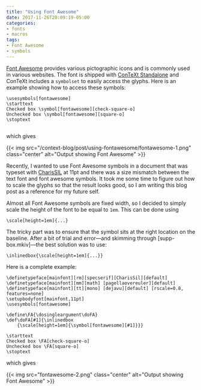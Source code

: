 ```yaml
---
title: "Using Font Awesome"
date: 2017-11-26T20:09:19-05:00
categories:
- fonts
- macros
tags:
- Font Awesome
- symbols
---
```


[Font Awesome] provides various pictographic icons and is commonly used in
various websites. The font is shipped with [ConTeXt Standalone] and ConTeXt
includes a `symbolset` to easily access the glyphs. Here is an example showing
how to access these symbols:

<!--
\usesymbols[fontawesome]
\starttext
Checked box \symbol[fontawesome][check-square-o] 
Unchecked box \symbol[fontawesome][square-o]
\stoptext
-->

<pre><code><span class="Identifier">\usesymbols</span><span class="Delimiter">[</span><span class="Type">fontawesome</span><span class="Delimiter">]</span>
<span class="PreProc">\starttext</span>
Checked box <span class="Statement">\symbol</span><span class="Delimiter">[</span>fontawesome<span class="Delimiter">][</span>check-square-o<span class="Delimiter">]</span>
Unchecked box <span class="Statement">\symbol</span><span class="Delimiter">[</span>fontawesome<span class="Delimiter">][</span>square-o<span class="Delimiter">]</span>
<span class="PreProc">\stoptext</span>

</code></pre>

which gives

{{< img src="/context-blog/post/using-fontawesome/fontawesome-1.png"
    class="center" alt="Output showing Font Awesome" >}}

<!--more-->

Recently, I wanted to use Font Awesome symbols in a document that was typeset
with [CharisSIL] at 11pt and there was a size mismatch between the text
font and font awesome symbols. It took me some time to figure out how to scale
the glyphs so that the result looks good, so I am writing this blog post as a
reference for my future self. 

Almost all Font Awesome symbols are fixed width, so I decided to simply scale
the height of the font to be equal to `1em`. This can be done using

<pre><code><span class="Statement">\scale</span><span class="Delimiter">[</span>height=<span class="Number">1em</span><span class="Delimiter">]{</span>...<span class="Delimiter">}</span>
</code></pre>

The tricky part was to ensure that the symbol sits at the right location on
the baseline. After a bit of trial and error—and skimming through
[supp-box.mkiv]—the best solution was to use:

<pre><code><span class="Statement">\inlinedbox</span><span class="Delimiter">{</span><span class="Statement">\scale</span><span class="Delimiter">[</span>height=<span class="Number">1em</span><span class="Delimiter">]{</span>...<span class="Delimiter">}}</span>
</code></pre>

Here is a complete example:

<!--
\definetypeface[mainfont][rm][specserif][CharisSil][default]
\definetypeface[mainfont][mm][math] [pagellaovereuler][default]
\definetypeface[mainfont][tt][mono] [dejavu][default] [rscale=0.8, features=none]
\setupbodyfont[mainfont,11pt]
\usesymbols[fontawesome]

\define\FA{\dosingleargument\doFA}
\def\doFA[#1]{\inlinedbox
    {\scale[height=1em]{\symbol[fontawesome][#1]}}}

\starttext
Checked box \FA[check-square-o] 
Unchecked box \FA[square-o]
\stoptext
-->

<pre><code><span class="Identifier">\definetypeface</span><span class="Delimiter">[</span><span class="Type">mainfont</span><span class="Delimiter">][</span><span class="Type">rm</span><span class="Delimiter">][</span><span class="Type">specserif</span><span class="Delimiter">][</span><span class="Type">CharisSil</span><span class="Delimiter">][</span><span class="Type">default</span><span class="Delimiter">]</span>
<span class="Identifier">\definetypeface</span><span class="Delimiter">[</span><span class="Type">mainfont</span><span class="Delimiter">][</span><span class="Type">mm</span><span class="Delimiter">][</span><span class="Type">math</span><span class="Delimiter">] [</span><span class="Type">pagellaovereuler</span><span class="Delimiter">][</span><span class="Type">default</span><span class="Delimiter">]</span>
<span class="Identifier">\definetypeface</span><span class="Delimiter">[</span><span class="Type">mainfont</span><span class="Delimiter">][</span><span class="Type">tt</span><span class="Delimiter">][</span><span class="Type">mono</span><span class="Delimiter">] [</span><span class="Type">dejavu</span><span class="Delimiter">][</span><span class="Type">default</span><span class="Delimiter">] [</span><span class="Type">rscale=0.8, features=none</span><span class="Delimiter">]</span>
<span class="Identifier">\setupbodyfont</span><span class="Delimiter">[</span><span class="Type">mainfont,11pt</span><span class="Delimiter">]</span>
<span class="Identifier">\usesymbols</span><span class="Delimiter">[</span><span class="Type">fontawesome</span><span class="Delimiter">]</span>

<span class="Identifier">\define</span><span class="Statement">\FA</span><span class="Delimiter">{</span><span class="Statement">\dosingleargument\doFA</span><span class="Delimiter">}</span>
<span class="Character">\def</span><span class="Statement">\doFA</span><span class="Delimiter">[</span>#1<span class="Delimiter">]{</span><span class="Statement">\inlinedbox</span>
    <span class="Delimiter">{</span><span class="Statement">\scale</span><span class="Delimiter">[</span>height=<span class="Number">1em</span><span class="Delimiter">]{</span><span class="Statement">\symbol</span><span class="Delimiter">[</span>fontawesome<span class="Delimiter">][</span>#1<span class="Delimiter">]}}}</span>

<span class="PreProc">\starttext</span>
Checked box <span class="Statement">\FA</span><span class="Delimiter">[</span>check-square-o<span class="Delimiter">]</span>
Unchecked box <span class="Statement">\FA</span><span class="Delimiter">[</span>square-o<span class="Delimiter">]</span>
<span class="PreProc">\stoptext</span>
</code></pre>

which gives

{{< img src="fontawesome-2.png" class="center" alt="Output showing Font Awesome" >}}


[CharisSIL]: https://software.sil.org/charis/

[Font Awesome]: http://fontawesome.io/icons/
[ConTeXt Standalone]: http://wiki.contextgarden.net/ConTeXt_Standalone
